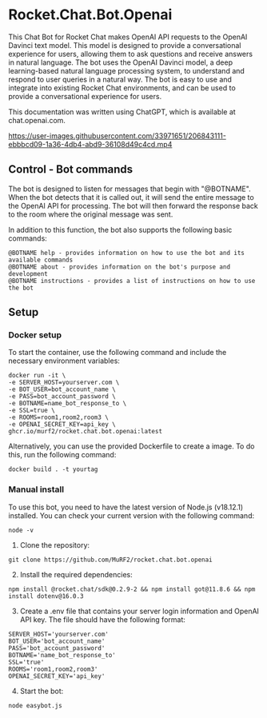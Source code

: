 # Rocket.Chat.Bot.Openai
This Chat Bot for Rocket Chat makes OpenAI API requests to the OpenAI Davinci text model. This model is designed to provide a conversational experience for users, allowing them to ask questions and receive answers in natural language. The bot uses the OpenAI Davinci model, a deep learning-based natural language processing system, to understand and respond to user queries in a natural way. The bot is easy to use and integrate into existing Rocket Chat environments, and can be used to provide a conversational experience for users.

This documentation was written using ChatGPT, which is available at chat.openai.com.


https://user-images.githubusercontent.com/33971651/206843111-ebbbcd09-1a36-4db4-abd9-36108d49c4cd.mp4


## Control - Bot commands
The bot is designed to listen for messages that begin with "@BOTNAME". When the bot detects that it is called out, it will send the entire message to the OpenAI API for processing. The bot will then forward the response back to the room where the original message was sent.

In addition to this function, the bot also supports the following basic commands:
```
@BOTNAME help - provides information on how to use the bot and its available commands
@BOTNAME about - provides information on the bot's purpose and development
@BOTNAME instructions - provides a list of instructions on how to use the bot
```

## Setup
### Docker setup
To start the container, use the following command and include the necessary environment variables:
```
docker run -it \
-e SERVER_HOST=yourserver.com \
-e BOT_USER=bot_account_name \
-e PASS=bot_account_password \
-e BOTNAME=name_bot_response_to \
-e SSL=true \
-e ROOMS=room1,room2,room3 \
-e OPENAI_SECRET_KEY=api_key \
ghcr.io/murf2/rocket.chat.bot.openai:latest
```
Alternatively, you can use the provided Dockerfile to create a image. To do this, run the following command:
```
docker build . -t yourtag
```

### Manual install
To use this bot, you need to have the latest version of Node.js (v18.12.1) installed. You can check your current version with the following command:
```
node -v
```
1. Clone the repository:
```
git clone https://github.com/MuRF2/rocket.chat.bot.openai
```
2. Install the required dependencies:
```
npm install @rocket.chat/sdk@0.2.9-2 && npm install got@11.8.6 && npm install dotenv@16.0.3
```
3. Create a .env file that contains your server login information and OpenAI API key. The file should have the following format:
```
SERVER_HOST='yourserver.com'
BOT_USER='bot_account_name'
PASS='bot_account_password'
BOTNAME='name_bot_response_to'
SSL='true'
ROOMS='room1,room2,room3'
OPENAI_SECRET_KEY='api_key'
```
4. Start the bot:
```
node easybot.js
```

